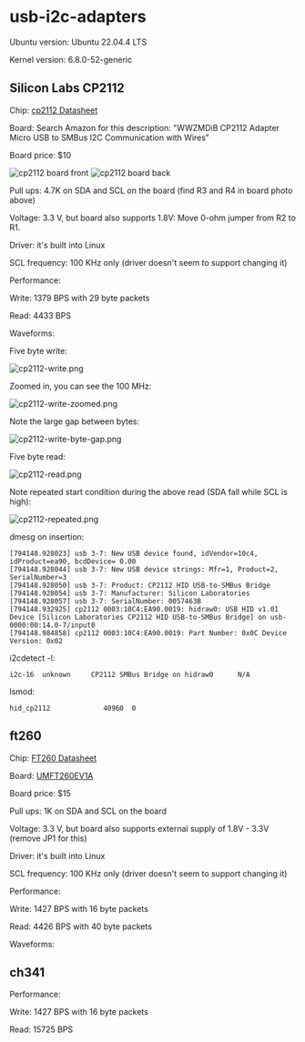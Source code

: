 # usb-i2c-adapters

Ubuntu version: Ubuntu 22.04.4 LTS

Kernel version: 6.8.0-52-generic

## Silicon Labs CP2112

Chip: [cp2112 Datasheet](https://www.silabs.com/documents/public/data-sheets/cp2112-datasheet.pdf)

Board: Search Amazon for this description:
"WWZMDiB CP2112 Adapter Micro USB to SMBus I2C Communication with Wires"

Board price: $10

![cp2112 board front](cp2112-board-photo.jpg)
![cp2112 board back](cp2112-board-back.jpg)

Pull ups: 4.7K on SDA and SCL on the board (find R3 and R4 in board photo
above)

Voltage: 3.3 V, but board also supports 1.8V: Move 0-ohm jumper from R2 to
R1.

Driver: it's built into Linux

SCL frequency: 100 KHz only (driver doesn't seem to support changing it)

Performance:

Write: 1379 BPS with 29 byte packets

Read: 4433 BPS

Waveforms:

Five byte write:

![cp2112-write.png](cp2112-write.png)

Zoomed in, you can see the 100 MHz:

![cp2112-write-zoomed.png](cp2112-write-zoomed.png)

Note the large gap between bytes:

![cp2112-write-byte-gap.png](cp2112-write-byte-gap.png)

Five byte read:

![cp2112-read.png](cp2112-read.png)

Note repeated start condition during the above read (SDA fall while SCL is
high):

![cp2112-repeated.png](cp2112-repeated.png)

dmesg on insertion:

~~~
[794148.928023] usb 3-7: New USB device found, idVendor=10c4, idProduct=ea90, bcdDevice= 0.00
[794148.928044] usb 3-7: New USB device strings: Mfr=1, Product=2, SerialNumber=3
[794148.928050] usb 3-7: Product: CP2112 HID USB-to-SMBus Bridge
[794148.928054] usb 3-7: Manufacturer: Silicon Laboratories
[794148.928057] usb 3-7: SerialNumber: 0057463B
[794148.932925] cp2112 0003:10C4:EA90.0019: hidraw0: USB HID v1.01 Device [Silicon Laboratories CP2112 HID USB-to-SMBus Bridge] on usb-0000:00:14.0-7/input0
[794148.984858] cp2112 0003:10C4:EA90.0019: Part Number: 0x0C Device Version: 0x02
~~~

i2cdetect -l:

~~~
i2c-16	unknown   	CP2112 SMBus Bridge on hidraw0  	N/A
~~~

lsmod:

~~~
hid_cp2112             40960  0
~~~

## ft260

Chip: [FT260 Datasheet](https://www.ftdichip.com/Support/Documents/DataSheets/ICs/DS_FT260.pdf)

Board: [UMFT260EV1A](https://www.mouser.com/datasheet/2/163/DS_UMFT260EV1A-957841.pdf)

Board price: $15

Pull ups: 1K on SDA and SCL on the board

Voltage: 3.3 V, but board also supports external supply of 1.8V - 3.3V
(remove JP1 for this)

Driver: it's built into Linux

SCL frequency: 100 KHz only (driver doesn't seem to support changing it)

Performance:

Write: 1427 BPS with 16 byte packets

Read: 4426 BPS with 40 byte packets

Waveforms:

## ch341


Performance:

Write: 1427 BPS with 16 byte packets

Read: 15725 BPS
